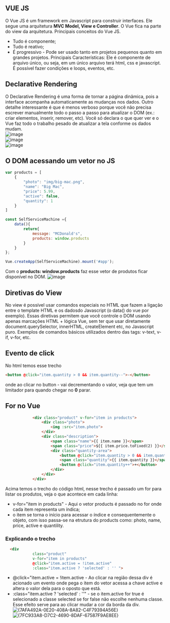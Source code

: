 ## VUE JS
O Vue JS é um framework em Javascript para construir interfaces. Ele segue uma arquitetura <strong>MVC Model, View e Controller</strong>. O Vue fica na parte do view da arquitetura. Principais conceitos do Vue JS.
* Tudo é componente;
* Tudo é reativo;
* É progressivo - Pode ser usado tanto em projetos pequenos quanto em grandes projetos.
Principais Características:
Ele é componente de arquivo único, ou seja, em um único arquivo terá html, css e javascript.
É possível fazer condições e loops, eventos, etc.

## Declarative Rendering
O Declarative Rendering é uma forma de tornar a página dinâmica, pois a interface acompanha automaticamente as mudanças nos dados. Outro detalhe interessante é que é menos verboso porque você não precisa escrever manualmente todo o passo a passo para atualizar o DOM (ex.: criar elementos, inserir, remover, etc).
Você só declara o que quer ver e o Vue faz todo o trabalho pesado de atualizar a tela conforme os dados mudam. <br>
![image](https://github.com/user-attachments/assets/49394080-96de-4b5d-b394-e2fc00747160) <br>
![image](https://github.com/user-attachments/assets/05bc11a0-1dc7-4b21-9c30-10428b560a87) <br>
![image](https://github.com/user-attachments/assets/7356ac10-333a-4ed1-95f8-2fca17e9d47d) <br>

## O DOM acessando um vetor no JS
```js
var products = [
    {
        "photo": "img/big-mac.png",
        "name": "Big Mac",
        "price": 5.99,
        "active": false,
        "quantity": 1
    }
]

const SelfServiceMachine ={
    data(){
        return{
            message: "MCDonald's",
            products: window.products
        }
    }
};

Vue.createApp(SelfServiceMachine).mount('#app');
```

Com o <strong>products: window.products</strong> faz esse vetor de produtos ficar disponível no DOM.
![image](https://github.com/user-attachments/assets/21f47a19-74cf-4a63-b773-d25e0a520ba4)

## Diretivas do View
No view é possível usar comandos especiais no HTML que fazem a ligação entre o template HTML e os dadosdo Javascript (o data() do vue por exemplo). Essas
diretivas permitem que você controle o DOM usando apenas marcações HTML + lógica Vue, sem ter que usar diretamente document.querySelector, innerHTML, createElement etc, no Javascript puro. 
Exemplos de comandos básicos utilizados dentro das tags: v-text, v-if, v-for, etc.

## Evento de click
No html temos esse trecho
```html
<button @click="item.quantity > 0 && item.quantity--">-</button>
```
onde ao clicar no button - vai decrementando o valor, veja que tem um limitador para quando chegar no <strong>0</strong> parar.

## For no Vue
```html
            <div class="product" v-for="item in products">
                <div class="photo">
                    <img :src="item.photo">
                </div>
                <div class="description">
                    <span class="name">{{ item.name }}</span>
                    <span class="price">${{ item.price.toFixed(2) }}</span>
                    <div class="quantity-area">
                        <button @click="item.quantity > 0 && item.quantity--">-</button>
                        <span class="quantity">{{ item.quantity }}</span>
                        <button @click="item.quantity++">+</button>
                    </div>
                </div>
            </div>
```
Acima temos o trecho do código html, nesse trecho é passado um for para listar os produtos, veja o que acontece em cada linha:
* v-for="item in products" - Aqui o vetor products é passado no for onde cada item representa um índica;
* o item se torna o início para acessar o índice e consequentemente o objeto, com isso passa-se na etrutura do products como:
  photo, name, price, active e quantility.
  
### Explicando o trecho
```html
  <div 
            class="product" 
            v-for="item in products"
            @click="item.active = !item.active"
            :class="item.active ? 'selected' : '' ">
```
* @click="item.active = !item.active - Ao clicar na região dessa div é acionado um evento onde pega o item do vetor acessa a chave active e altera
  o valor dela para o oposto que está.
* :class="item.active ? 'selected' : ''" - se o item.active for true é selecionado a classe selected se for false não escolhe nenhuma classe.
Esse efeito serve para ao clicar mudar a cor da borda da div. <br>
![{7AFA492A-0E20-408A-8A82-C4F79394A56E}](https://github.com/user-attachments/assets/dbeb66f9-e208-4f80-b645-206e4d727f80)
![{7FC933A8-D7C2-4690-8DAF-67587F9AE8EE}](https://github.com/user-attachments/assets/0b6f8292-b650-4be3-bbfa-11cdada8eea1)


